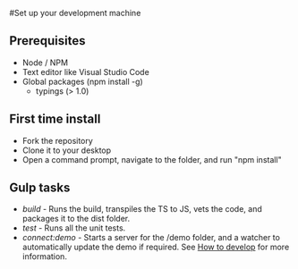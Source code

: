 #Set up your development machine
## Prerequisites
- Node / NPM
- Text editor like Visual Studio Code
- Global packages (npm install -g)
  - typings (> 1.0)

## First time install
- Fork the repository
- Clone it to your desktop
- Open a command prompt, navigate to the folder, and run "npm install"

## Gulp tasks
- *build* - Runs the build, transpiles the TS to JS, vets the code, and packages it to the dist folder.
- *test* - Runs all the unit tests.
- *connect:demo* - Starts a server for the /demo folder, and a watcher to automatically update the demo if required. See [How to develop](HOW-TO-DEVELOP.md) for more information.
